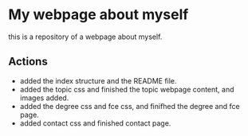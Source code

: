 # My webpage about myself

this is a repository of a webpage about myself.

## Actions

- added the index structure and the README file.
- added the topic css and finished the topic webpage content, and images added.
- added the degree css and fce css, and finifhed the degree and fce page.
- added contact css and finished contact page.